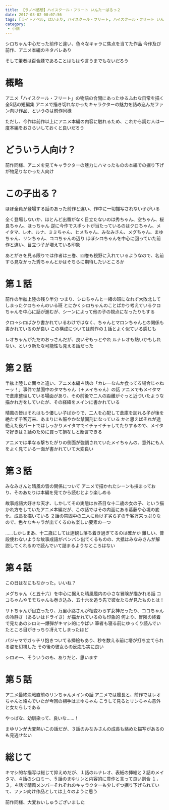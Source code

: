 ```yaml
---
title: 【ラノベ感想】ハイスクール・フリート いんたーばるっ２
date: 2017-03-02 00:07:56
tags: [ライトノベル, はいふり, ハイスクール・フリート, ハイスクール・フリート いんたーばるっ, 小説]
category:
 - 小説
---
```


シロちゃん中心だった前作と違い、色々なキャラに焦点を当てた作品
今作及び前作、アニメ本編のネタバレあり

そして筆者は百合豚であることはもはや言うまでもないだろう

<!-- more -->

# 概略

アニメ「ハイスクール・フリート」の物語の合間にあったゆるふわな日常を描く全5話の短編集
アニメで描き切れなかったキャラクターの魅力を詰め込んだファン向け作品、というのは前作同様

ただし、今作は前作以上にアニメ本編の内容に触れるため、これから読む人は一度本編をおさらいしておくと良いだろう

# どういう人向け？

前作同様、アニメを見てキャラクターの魅力にハマったものの本編での掘り下げが物足りなかった人向け

# この子出る？

ほぼ全員が登場する話のあった前作と違い、作中に一切描写されない子がいる

全く登場しないか、ほとんど出番がなく目立たないのは秀ちゃん、空ちゃん、桜良ちゃん、ほっちゃん
逆に今作でスポットが当たっているのはクロちゃん、メイタマ、レオ、ルナ、ミミちゃん、ヒメちゃん、みなみさん、メグちゃん、まゆちゃん、リンちゃん、ココちゃんの辺り
ほぼシロちゃんを中心に回っていた前作と違い、目立つ子が増えている印象

あとがきを見る限りでは作者は三巻、四巻も視野に入れているようなので、名前すら見なかった秀ちゃんとかはそちらに期待したいところか

# 第１話

前作の半舷上陸の残り半分
つまり、シロちゃんと一緒の班になれず大敗北してしまったクロちゃんのいる班
とにかくシロちゃんのことばかり考えているクロちゃんを中心に話が進むが、シーンによって他の子の視点になったりもする

クロ→シロばかり書かれているわけではなく、ちゃんとマロンちゃんとの関係も書かれているのが良い
この構成については前作の１話とよく似ている感じも

レオちゃんがただのおっさんだが、良いぞもっとやれ
ルナレオも熱いかもしれない、という新たな可能性も見える話だった

# 第２話

半舷上陸した面々と違い、アニメ本編４話の「カレーなんか食ってる場合じゃねーッ！」事件で禁固中のタマちゃん（＋メイちゃん）の話
アニメでもメイタマで倉庫整理している場面があり、その前後で二人の距離がぐっと近づいたような描かれ方をしていたが、その経緯をメインに書かれている

晴風の皆はそれはもう優しい子ばかりで、二人を心配して倉庫を訪れる子が後を絶たず千客万来、あまりにも賑やかな禁固刑になっている
かと思えばそれが途絶えた夜パートではしっかりメイタマでイチャイチャしてたりするので、メイタマ好きは２話のために買って損なしと断言できる

アニメでは単なる撃ちたがりの側面が強調されていたメイちゃんの、意外にも人をよく見ている一面が書かれていて大変良い

# 第３話

みなみさんと晴風の皆の関係について
アニメで描かれたシーンも挟まっており、そのあたりは本編を見てから読むとより楽しめる

故事成語大好きな天才、しかしてその実態はお茶目な十二歳の女の子、という描かれ方をしていたアニメ本編だが、この話ではその内面にある葛藤や心境の変化、成長を描いている
２話の禁固中の二人に負けず劣らずの千客万来っぷりなので、色々なキャラが出てくるのも楽しい要素の一つ


……しかしまあ、十二歳にしては達観し落ち着き過ぎてるのは確かか
難しい、普段使わないような故事成語がバンバン出てくるものの、大抵はみなみさんが解説してくれるので読んでいて詰まるようなところはない

# 第４話

この日はなにもなかった。いいね？

メグちゃん（と五十六）を中心に据えた晴風艦内の小さな冒険が描かれる話
ココちゃんやモモちゃんも巻き込み、五十六を追う先で彼女たちが見たものとは！

サトちゃんが目立ったり、万里小路さんが相変わらず女神だったり、ココちゃんの冷静さ（あるいはドライさ）が描かれているのも印象的
何より、冒険の終着で見たあのシロミ―爆弾がキマシ的にやばい
筆者も寝る前にゆっくり読んでいたところ目がきっちり冴えてしまったほど

パジャマでガッチリ抱きついてる挿絵もあり、秒を数える前に塔が打ち立てられる姿を幻視した
その後の彼女らの反応も実に良い

シロミ―、そういうのも、ありだと、思います

# 第５話

アニメ最終決戦直前のリンちゃんメインの話
アニメでは艦長と、前作ではレオちゃんと絡んでいたが今回の相手はまゆちゃん
こうして見るとリンちゃん意外と女たらしである

やっぱな、幼馴染って、良いな……！

まゆリンが大変熱いこの話だが、３話のみなみさんの成長も絡めた描写があるのも見逃せない

# 総じて

キマシ的な描写は総じて抑えめだが、１話のルナレオ、表紙の挿絵と２話のメイタマ、４話のシロミー、５話のまゆリンと内容的に豊作と言って良い割合
１，３，４話で晴風メンバーそれぞれのキャラクターも少しずつ掘り下げられていて、ファン向け作品としては上々のように思う

前作同様、大変おいしゅうございました

